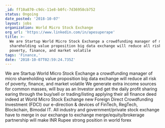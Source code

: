 ```yaml
---
_id: ff10a870-c9dc-11e8-b0fc-7d36958cb752
status: Ongoing
date_posted: '2018-10-07'
layout: jobs
organization: World Micro Stock Exchange
org_url: 'https://www.linkedin.com/in/apesuperape'
title: >-
  We are Startup World Micro Stock Exchange a crowdfunding manager of micro
  shareholding value proposition big data exchange will reduce all risk of
  poverty, finance, and market volatile
tags: 'Finance,'
date: '2018-10-07T02:59:24.735Z'
---
```

We are Startup World Micro Stock Exchange a crowdfunding manager of micro shareholding value proposition big data exchange will reduce all risk of poverty, finance, and market volatile 
We generate extra income sources for common masses, will buy as an Investor and get the daily profit sharing earing through the buy/sell or trading/listing applying their all finance deed indeed at World Micro Stock Exchange new Foreign Direct Crowdfunding Investment (FDCI)  our e-direction & devices of FinTech, RegTech, Blockchain, Bimodal IT.
All industry and government/private stock exchange have to merge in our exchange to exchange merge/equity/brokerage partnership will make INR Rupee strong position in world forex
